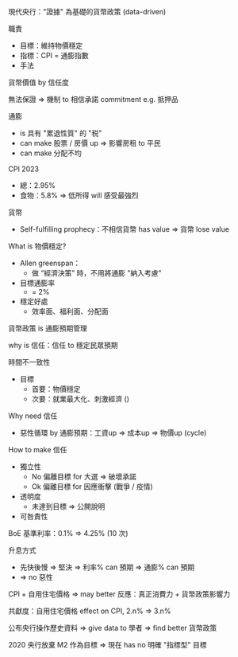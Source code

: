 
現代央行："證據" 為基礎的貨幣政策 (data-driven)

職責
- 目標：維持物價穩定
- 指標：CPI = 通膨指數
- 手法

貨幣價值 by 信任度

無法保證 => 機制 to 相信承諾 commitment
e.g. 抵押品

通膨
- is 具有 "累退性質" 的 "税"
- can make 股票 / 房價 up => 影響房租 to 平民
- can make 分配不均

CPI 2023
- 總：2.95%
- 食物：5.8% => 低所得 will 感受最強烈

貨幣
- Self-fulfilling prophecy：不相信貨幣 has value => 貨幣 lose value

What is 物價穩定?
- Allen greenspan：
	- 做 “經濟決策” 時，不用將通膨 "納入考慮"
- 目標通膨率
	- = 2%
- 穩定好處
	- 效率面、福利面、分配面

貨幣政策 is 通膨預期管理



why is 信任：信任 to 穩定民眾預期

時間不一致性
- 目標
	- 首要：物價穩定
	- 次要：就業最大化、刺激經濟 ()


Why need 信任
- 惡性循環 by 通膨預期：工資up => 成本up => 物價up (cycle)

How to make 信任
- 獨立性
	- No 偏離目標 for 大選 => 破壞承諾
	- Ok 偏離目標 for 因應衝擊 (戰爭 / 疫情)
- 透明度
	- 未達到目標 => 公開說明
- 可咎責性

BoE 基準利率：0.1% => 4.25% (10 次)

升息方式
- 先快後慢 => 堅決 => 利率% can 預期 => 通膨% can 預期 
- => no 惡性

CPI + 自用住宅價格
=> may better 反應：真正消費力 + 貨幣政策影響力

共獻度：自用住宅價格 effect on CPI, 2.n% => 3.n%

公布央行操作歷史資料
=> give data to 學者
=> find better 貨幣政策

2020 央行放棄 M2 作為目標
=> 現在 has no 明確 "指標型" 目標

